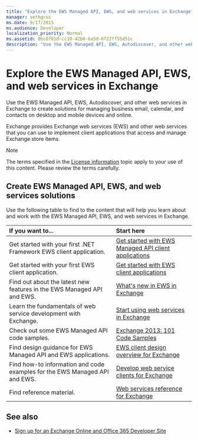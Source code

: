 ```yaml
---
title: "Explore the EWS Managed API, EWS, and web services in Exchange"
manager: sethgros
ms.date: 9/17/2015
ms.audience: Developer
localization_priority: Normal
ms.assetid: 0bc6f81d-cc10-42b0-ba5d-6f22ff55d51c
description: "Use the EWS Managed API, EWS, Autodiscover, and other web services in Exchange to create solutions for managing business email, calendar, and contacts on desktop and mobile devices and online."
---
```


# Explore the EWS Managed API, EWS, and web services in Exchange

Use the EWS Managed API, EWS, Autodiscover, and other web services in Exchange to create solutions for managing business email, calendar, and contacts on desktop and mobile devices and online. 
  
Exchange provides Exchange web services (EWS) and other web services that you can use to implement client applications that access and manage Exchange store items.
  
> [!NOTE]
> The terms specified in the [License information](license-information.md) topic apply to your use of this content. Please review the terms carefully. 
  
## Create EWS Managed API, EWS, and web services solutions

Use the following table to find to the content that will help you learn about and work with the EWS Managed API, EWS, and web services in Exchange.
  
|If you want to...|Start here|
|:-----|:-----|
|Get started with your first .NET Framework EWS client application.  <br/> |[Get started with EWS Managed API client applications](get-started-with-ews-managed-api-client-applications.md) <br/> |
|Get started with your first EWS client application.  <br/> |[Get started with EWS client applications](get-started-with-ews-client-applications.md) <br/> |
|Find out about the latest new features in the EWS Managed API and EWS.  <br/> |[What's new in EWS in Exchange](what's-new-in-ews-and-other-web-services-in-exchange.md) <br/> |
|Learn the fundamentals of web service development with Exchange.  <br/> |[Start using web services in Exchange](start-using-web-services-in-exchange.md) <br/> |
|Check out some EWS Managed API code samples.  <br/> |[Exchange 2013: 101 Code Samples](http://code.msdn.microsoft.com/exchange/Exchange-2013-101-Code-3c38582c) <br/> |
|Find design guidance for EWS Managed API and EWS applications.  <br/> |[EWS client design overview for Exchange](ews-client-design-overview-for-exchange.md) <br/> |
|Find how-to information and code examples for the EWS Managed API and EWS.  <br/> |[Develop web service clients for Exchange](develop-web-service-clients-for-exchange.md) <br/> |
|Find reference material.  <br/> |[Web services reference for Exchange](web-service-reference/web-services-reference-for-exchange.md) <br/> |
   
## See also
    
- [Sign up for an Exchange Online and Office 365 Developer Site](https://docs.microsoft.com/en-us/sharepoint/dev/sp-add-ins/set-up-a-development-environment-for-sharepoint-add-ins-on-office-365)
    

